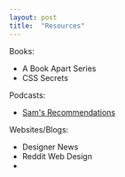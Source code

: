 ```yaml
---
layout: post
title:  "Resources"
---
```

Books:
- A Book Apart Series
- CSS Secrets

Podcasts:
- [Sam's Recommendations](https://github.com/samkap/recommendations/blob/master/Design_Dev_Tech_Podcasts.md)

Websites/Blogs:
- Designer News
- Reddit Web Design
- 